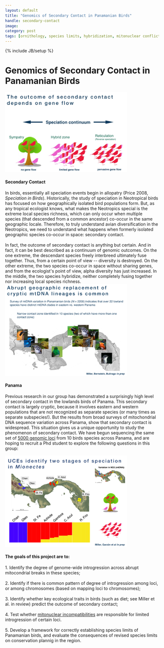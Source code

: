 ```yaml
---
layout: default
title: "Genomics of Secondary Contact in Panamanian Birds"
handle: secondary-contact
image:
category: post
tags: [ornithology, species limits, hybridization, mitonuclear conflict, next-generation sequencing]
---
```

{% include JB/setup %}

<div class="bigspacer"></div>

# Genomics of Secondary Contact in Panamanian Birds
<div class="bigspacer"></div>
<div class="media">
	<div class="media-left media-middle">
		<a href="#">
			<img src="/assets/images/projects/sec_cont001.jpg" width="400" class="media-object pull-left">
		</a>
</div>
<div class="media-body">
<h4 class="media-heading">Secondary Contact</h4>
In birds, essentially all speciation events begin in allopatry (Price 2008, <i>Speciation in Birds</i>). Historically, the study of speciation in Neotropical birds has focused on how geographically isolated bird populations form. But, as any tropical ecologist knows, what makes the Neotropics special is the extreme local species richness, which can only occur when multiple species (that descended from a common ancestor) co-occur in the same geographic locale. Therefore, to truly understand avian diversification in the Neotropics, we need to understand what happens when formerly isolated geographic species co-occur in space: secondary contact. 
<br/>
<br/>
In fact, the outcome of secondary contact is anything but certain. And in fact, it can be best described as a continuum of genomic outcomes. On the one extreme, the descendant species freely interbreed ultimately fuse together. Thus, from a certain point of view -- diversity is destroyed. On the other extreme, the two species co-occur in space without sharing genes, and from the ecologist's point of view, alpha diversity has just increased. In the middle, the two species hybridize, neither completely fusing together nor increasing local species richness.
</div>
</div>

<div class="bigspacer"></div>

<div class="media">
	<div class="media-left media-middle">
		<a href="#">
			<img src="/assets/images/projects/sec_cont002.jpg" width="400" class="media-object pull-left">
		</a>
</div>
<div class="media-body">
<h4 class="media-heading">Panama</h4>

Previous research in our group has demonstrated a surprisingly high level of secondary contact in the lowlands birds of Panama. This secondary contact is largely cryptic, because it involves eastern and western populations that are not recognized as separate species (or many times as separate subspecies!). But the results from broad surveys of mitochondrial DNA sequence variation across Panama, show that secondary contact is  widespread.
This situation gives us a unique opportunity to study the phenomenon of secondary contact. We have begun sequencing the same set of <a href="http://ultraconserved.org/">5000 genomic loci</a> from 10 birds species across Panama, and are hoping to recruit a Phd student to explore the following questions in this group: 
</div>
</div>

<div class="bigspacer"></div>

<div class="media">
	<div class="media-left media-middle">
		<a href="#">
			<img src="/assets/images/projects/sec_cont003.jpg" width="400" class="media-object pull-left">
		</a>
</div>
<div class="media-body">
<h4 class="media-heading">The goals of this project are to:</h4>
1. Identify the degree of genome-wide introgression across abrupt mitocondrial breaks in these species;
<br/>
<br/>
2. Identify if there is common pattern of degree of introgression among loci, or among chromosomes (based on mapping loci to chromosomes);
<br/>
<br/>
3. Identify whether key ecological traits in birds (such as diet; see Miller et al. in review) predict the outcome of secondary contact;
<br/>
<br/>
4. Test whether <a href= "http://mbe.oxfordjournals.org/content/early/2015/04/29/molbev.msv104">mitonuclear incompatibilities</a> are responsible for limited introgression of certain loci.
<br/>
<br/>
5. Develop a framework for correctly establishing species limits of Panamanian birds, and evaluate the consequences of revised species limits on conservation plannig in the region.
</div>



